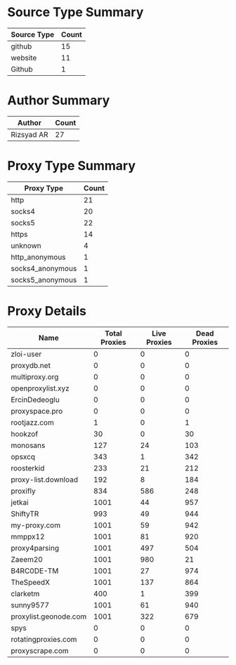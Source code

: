 # Source Type Summary

| Source Type | Count |
|-------------|-------|
| github | 15 |
| website | 11 |
| Github | 1 |


# Author Summary

| Author | Count |
|--------|-------|
| Rizsyad AR | 27 |


# Proxy Type Summary

| Proxy Type | Count |
|------------|-------|
| http | 21 |
| socks4 | 20 |
| socks5 | 22 |
| https | 14 |
| unknown | 4 |
| http_anonymous | 1 |
| socks4_anonymous | 1 |
| socks5_anonymous | 1 |


# Proxy Details

| Name | Total Proxies | Live Proxies | Dead Proxies |
|------|---------------|--------------|---------------|
| zloi-user | 0 | 0 | 0 |
| proxydb.net | 0 | 0 | 0 |
| multiproxy.org | 0 | 0 | 0 |
| openproxylist.xyz | 0 | 0 | 0 |
| ErcinDedeoglu | 0 | 0 | 0 |
| proxyspace.pro | 0 | 0 | 0 |
| rootjazz.com | 1 | 0 | 1 |
| hookzof | 30 | 0 | 30 |
| monosans | 127 | 24 | 103 |
| opsxcq | 343 | 1 | 342 |
| roosterkid | 233 | 21 | 212 |
| proxy-list.download | 192 | 8 | 184 |
| proxifly | 834 | 586 | 248 |
| jetkai | 1001 | 44 | 957 |
| ShiftyTR | 993 | 49 | 944 |
| my-proxy.com | 1001 | 59 | 942 |
| mmppx12 | 1001 | 81 | 920 |
| proxy4parsing | 1001 | 497 | 504 |
| Zaeem20 | 1001 | 980 | 21 |
| B4RC0DE-TM | 1001 | 27 | 974 |
| TheSpeedX | 1001 | 137 | 864 |
| clarketm | 400 | 1 | 399 |
| sunny9577 | 1001 | 61 | 940 |
| proxylist.geonode.com | 1001 | 322 | 679 |
| spys | 0 | 0 | 0 |
| rotatingproxies.com | 0 | 0 | 0 |
| proxyscrape.com | 0 | 0 | 0 |
